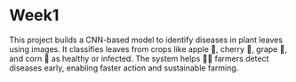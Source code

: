 # Week1
This project builds a CNN-based model to identify diseases in plant leaves using images. It classifies leaves from crops like apple 🍎, cherry 🍒, grape 🍇, and corn 🌽 as healthy or infected. The system helps 👨‍🌾 farmers detect diseases early, enabling faster action and sustainable farming.
